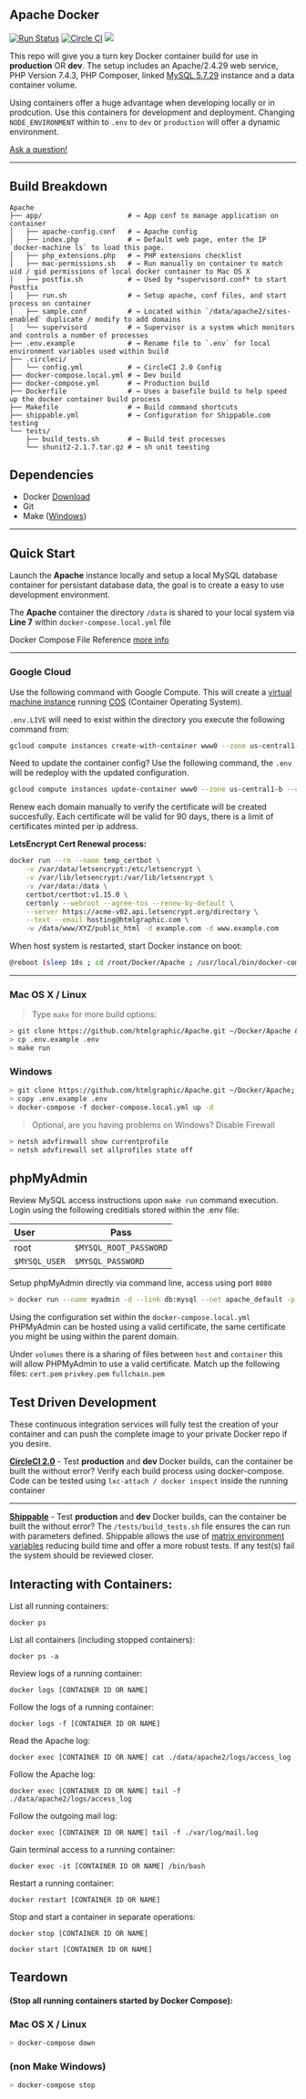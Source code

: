 
## Apache Docker

[![Run Status](https://api.shippable.com/projects/54cf015b5ab6cc13528a7b6a/badge?branch=master)](https://app.shippable.com/projects/54cf015b5ab6cc13528a7b6a)
[![Circle CI](https://circleci.com/gh/htmlgraphic/Apache/tree/master.svg?style=svg)](https://circleci.com/gh/htmlgraphic/Apache/tree/master) 
[![](https://images.microbadger.com/badges/image/htmlgraphic/apache:latest.svg)](https://microbadger.com/images/htmlgraphic/apache:latest "Get your own image badge on microbadger.com")

This repo will give you a turn key Docker container build for use in **production** OR **dev**. The setup includes an Apache/2.4.29 web service, PHP Version 7.4.3, PHP Composer, linked [MySQL 5.7.29](https://hub.docker.com/_/mysql) instance and a data container volume.

Using containers offer a huge advantage when developing locally or in prodcution. Use this containers for development and deployment. Changing `NODE_ENVIRONMENT` within to `.env` to `dev` or `production` will offer a dynamic environment.

[Ask a question!](https://github.com/htmlgraphic/Apache/issues/new)


---

## Build Breakdown

```shell
Apache
├── app/                     # → App conf to manage application on container
│   ├── apache-config.conf   # → Apache config
│   ├── index.php            # → Default web page, enter the IP `docker-machine ls` to load this page.
│   ├── php_extensions.php   # → PHP extensions checklist
│   ├── mac-permissions.sh   # → Run manually on container to match uid / gid permissions of local docker container to Mac OS X
│   ├── postfix.sh           # → Used by *supervisord.conf* to start Postfix
│   ├── run.sh               # → Setup apache, conf files, and start process on container
│   ├── sample.conf          # → Located within `/data/apache2/sites-enabled` duplicate / modify to add domains
│   └── supervisord          # → Supervisor is a system which monitors and controls a number of processes
├── .env.example             # → Rename file to `.env` for local environment variables used within build
├── .circleci/
│   └── config.yml           # → CircleCI 2.0 Config
├── docker-compose.local.yml # → Dev build 
├── docker-compose.yml       # → Production build
├── Dockerfile               # → Uses a basefile build to help speed up the docker container build process
├── Makefile                 # → Build command shortcuts
├── shippable.yml            # → Configuration for Shippable.com testing
└── tests/
    ├── build_tests.sh       # → Build test processes
    └── shunit2-2.1.7.tar.gz # → sh unit teesting
```


## Dependencies
- Docker [Download](https://hub.docker.com/search/?type=edition&offering=community)
- Git
- Make ([Windows](https://stackoverflow.com/questions/32127524/how-to-install-and-use-make-in-windows-8-1))

---

## Quick Start

Launch the **Apache** instance locally and setup a local MySQL database container for persistant database data, the goal is to create a easy to use development environment. 

The **Apache** container the directory `/data` is shared to your local system via **Line 7** within `docker-compose.local.yml` file

Docker Compose File Reference [more info](https://docs.docker.com/compose/compose-file/) 


---

### Google Cloud

Use the following command with Google Compute. This will create a [virtual machine instance](https://cloud.google.com/sdk/gcloud/reference/beta/compute/instances/create-with-container) running [COS](https://cloud.google.com/container-optimized-os/) (Container Operating System).


`.env.LIVE` will need to exist within the directory you execute the following command from:
```bash
gcloud compute instances create-with-container www0 --zone us-central1-b --tags=https-server,http-server --machine-type f1-micro --container-env-file .env.LIVE --container-image=docker.io/htmlgraphic/apache:envoyer
```

Need to update the container config? Use the following command, the `.env` will be redeploy with the updated configuration.
```bash
gcloud compute instances update-container www0 --zone us-central1-b --container-env-file .env.LIVE
```


Renew each domain manually to verify the certificate will be created succesfully. Each certificate will be valid for 90 days, there is a limit of certificates minted per ip address.


**LetsEncrypt Cert Renewal process:**
```bash
docker run --rm --name temp_certbot \
    -v /var/data/letsencrypt:/etc/letsencrypt \
    -v /var/lib/letsencrypt:/var/lib/letsencrypt \
    -v /var/data:/data \
    certbot/certbot:v1.15.0 \
    certonly --webroot --agree-tos --renew-by-default \
    --server https://acme-v02.api.letsencrypt.org/directory \
    --text --email hosting@htmlgraphic.com \
    -w /data/www/XYZ/public_html -d example.com -d www.example.com
```

When host system is restarted, start Docker instance on boot:
```bash
@reboot (sleep 10s ; cd /root/Docker/Apache ; /usr/local/bin/docker-compose up -d )&
```


---

### Mac OS X / Linux

>	Type `make` for more build options:

```bash
> git clone https://github.com/htmlgraphic/Apache.git ~/Docker/Apache && cd ~/Docker/Apache
> cp .env.example .env
> make run 
```

### Windows

```bash
> git clone https://github.com/htmlgraphic/Apache.git ~/Docker/Apache; cd ~/Docker/Apache
> copy .env.example .env
> docker-compose -f docker-compose.local.yml up -d
```

>	Optional, are you having problems on Windows? Disable Firewall

```bash
> netsh advfirewall show currentprofile
> netsh advfirewall set allprofiles state off
```


#### 




## phpMyAdmin

Review MySQL access instructions upon `make run` command execution. Login using the following creditials stored within the .env file: 

|User  | Pass  |
|:--|--|
|root | `$MYSQL_ROOT_PASSWORD`
|`$MYSQL_USER`  |`$MYSQL_PASSWORD`  |


Setup phpMyAdmin directly via command line, access using port `8080`

```bash
> docker run --name myadmin -d --link db:mysql --net apache_default -p 8080:443 osixia/phpmyadmin:4.9.2
```


Using the configuration set within the `docker-compose.local.yml` PHPMyAdmin can be hosted using a valid certificate, the same certificate you might be using within the parent domain.

Under `volumes` there is a sharing of files between `host` and `container` this will allow PHPMyAdmin to use a valid certificate. Match up the following files: `cert.pem` `privkey.pem` `fullchain.pem`




## Test Driven Development
These continuous integration services will fully test the creation of your container and can push the complete image to your private Docker repo if you desire.


**[CircleCI 2.0](https://circleci.com/gh/htmlgraphic/Apache)** - Test **production** and **dev** Docker builds, can the container be built the without error? Verify each build process using docker-compose. Code can be tested using ```lxc-attach / docker inspect``` inside the running container


---

**[Shippable](https://shippable.com)** - Test **production** and **dev** Docker builds, can the container be built the without error? The ```/tests/build_tests.sh``` file ensures the can run with parameters defined. Shippable allows the use of [matrix environment variables](http://docs.shippable.com/ci_configure/#using-environment-variables) reducing build time and offer a more robust tests. If any test(s) fail the system should be reviewed closer.


## Interacting with Containers:

List all running containers:

`docker ps`


List all containers (including stopped containers):

`docker ps -a`


Review logs of a running container:

`docker logs [CONTAINER ID OR NAME]`


Follow the logs of a running container:

`docker logs -f [CONTAINER ID OR NAME]`


Read the Apache log:

`docker exec [CONTAINER ID OR NAME] cat ./data/apache2/logs/access_log`


Follow the Apache log:

`docker exec [CONTAINER ID OR NAME] tail -f ./data/apache2/logs/access_log`


Follow the outgoing mail log:

`docker exec [CONTAINER ID OR NAME] tail -f ./var/log/mail.log`


Gain terminal access to a running container:

`docker exec -it [CONTAINER ID OR NAME] /bin/bash`


Restart a running container:

`docker restart [CONTAINER ID OR NAME]`


Stop and start a container in separate operations:

`docker stop [CONTAINER ID OR NAME]`

`docker start [CONTAINER ID OR NAME]`


## Teardown 
#### (Stop all running containers started by Docker Compose):

### Mac OS X / Linux
```bash
> docker-compose down
```

### (non Make Windows)
```bash
> docker-compose stop
```
